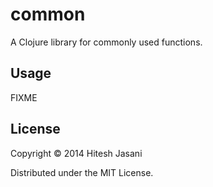 # common

A Clojure library for commonly used functions.

## Usage

FIXME

## License

Copyright © 2014 Hitesh Jasani

Distributed under the MIT License.
